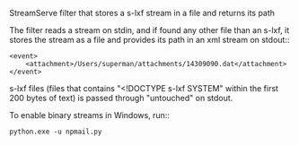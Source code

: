 StreamServe filter that stores a s-lxf stream in a file and returns its path

The filter reads a stream on stdin, and if found any other file than an s-lxf,
it stores the stream as a file and provides its path in an xml stream on stdout::

	<event>
		<attachment>/Users/superman/attachments/14309090.dat</attachment>
	</event>

s-lxf files (files that contains "<!DOCTYPE s-lxf SYSTEM" within the first 200 bytes of text)
is passed through "untouched" on stdout.

To enable binary streams in Windows, run::

	python.exe -u npmail.py
